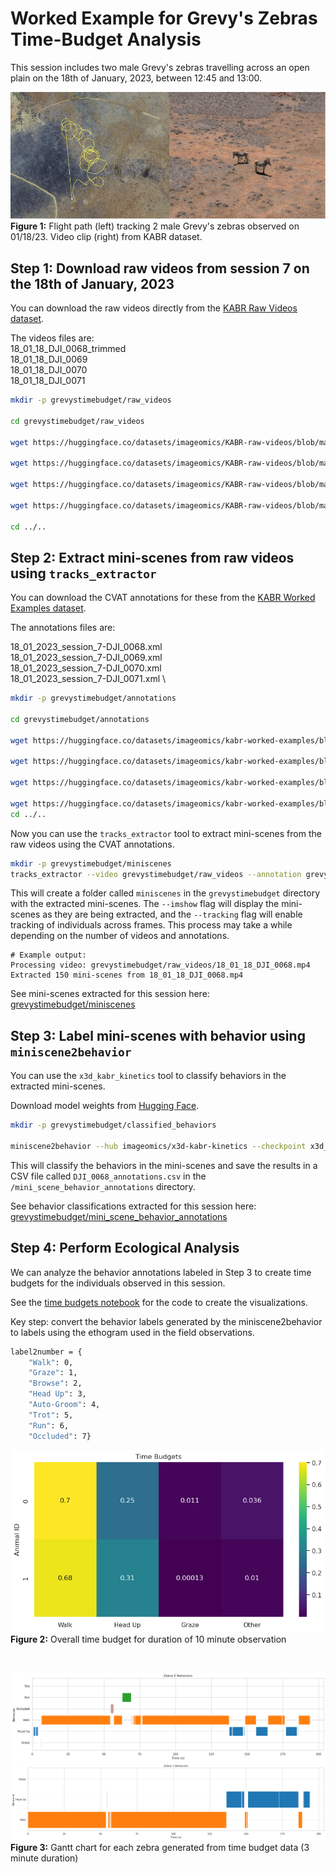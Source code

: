 # Worked Example for Grevy's Zebras Time-Budget Analysis

This session includes two male Grevy's zebras travelling across an open plain on the 18th of January, 2023, between 12:45 and 13:00.

![flightpath](../images/grevysflightpath.png)
**Figure 1:** Flight path (left) tracking 2 male Grevy's zebras observed on 01/18/23. Video clip (right) from KABR dataset.

## Step 1: Download raw videos from session 7 on the 18th of January, 2023

You can download the raw videos directly from the [KABR Raw Videos dataset](https://huggingface.co/datasets/imageomics/KABR-raw-videos/tree/main/18_01_2023_session_7).

The videos files are: \
18_01_18_DJI_0068_trimmed \
18_01_18_DJI_0069 \
18_01_18_DJI_0070 \
18_01_18_DJI_0071 


```bash
mkdir -p grevystimebudget/raw_videos

cd grevystimebudget/raw_videos

wget https://huggingface.co/datasets/imageomics/KABR-raw-videos/blob/main/18_01_2023_session_7/DJI_0068_trimmed.mp4

wget https://huggingface.co/datasets/imageomics/KABR-raw-videos/blob/main/18_01_2023_session_7/DJI_0069.mp4

wget https://huggingface.co/datasets/imageomics/KABR-raw-videos/blob/main/18_01_2023_session_7/DJI_0070.mp4

wget https://huggingface.co/datasets/imageomics/KABR-raw-videos/blob/main/18_01_2023_session_7/DJI_0071.mp4

cd ../..
```

## Step 2: Extract mini-scenes from raw videos using `tracks_extractor`

You can download the CVAT annotations for these from the [KABR Worked Examples dataset](https://huggingface.co/datasets/imageomics/kabr-worked-examples/tree/main/detections).

The annotations files are:

18_01_2023_session_7-DJI_0068.xml \
18_01_2023_session_7-DJI_0069.xml \
18_01_2023_session_7-DJI_0070.xml \
18_01_2023_session_7-DJI_0071.xml \

```bash
mkdir -p grevystimebudget/annotations

cd grevystimebudget/annotations

wget https://huggingface.co/datasets/imageomics/kabr-worked-examples/blob/main/detections/18_01_2023_session_7-DJI_0068.xml

wget https://huggingface.co/datasets/imageomics/kabr-worked-examples/blob/main/detections/18_01_2023_session_7-DJI_0069.xml

wget https://huggingface.co/datasets/imageomics/kabr-worked-examples/blob/main/detections/18_01_2023_session_7-DJI_0070.xml

wget https://huggingface.co/datasets/imageomics/kabr-worked-examples/blob/main/detections/18_01_2023_session_7-DJI_0071.xml
cd ../..
```

Now you can use the `tracks_extractor` tool to extract mini-scenes from the raw videos using the CVAT annotations.

```bash
mkdir -p grevystimebudget/miniscenes
tracks_extractor --video grevystimebudget/raw_videos --annotation grevystimebudget/annotations --imshow --tracking
```
This will create a folder called `miniscenes` in the `grevystimebudget` directory with the extracted mini-scenes.
The `--imshow` flag will display the mini-scenes as they are being extracted, and the `--tracking` flag will enable tracking of individuals across frames.
This process may take a while depending on the number of videos and annotations.
```
# Example output:
Processing video: grevystimebudget/raw_videos/18_01_18_DJI_0068.mp4
Extracted 150 mini-scenes from 18_01_18_DJI_0068.mp4
```

See mini-scenes extracted for this session here: [grevystimebudget/miniscenes](https://huggingface.co/imageomics/x3d-kabr-kinetics/tree/main/data/mini_scenes)


## Step 3: Label mini-scenes with behavior using `miniscene2behavior`

You can use the `x3d_kabr_kinetics` tool to classify behaviors in the extracted mini-scenes.

Download model weights from [Hugging Face](https://huggingface.co/imageomics/x3d-kabr-kinetics).


```bash
mkdir -p grevystimebudget/classified_behaviors

miniscene2behavior --hub imageomics/x3d-kabr-kinetics --checkpoint x3d_kabr_kinetics.pyth --miniscene grevystimebudget/miniscenes/ --output grevystimebudget/mini_scene_behavior_annotations/DJI_0068_annotations.csv
```
This will classify the behaviors in the mini-scenes and save the results in a CSV file called `DJI_0068_annotations.csv` in the `/mini_scene_behavior_annotations` directory.

See behavior classifications extracted for this session here: [grevystimebudget/mini_scene_behavior_annotations](https://huggingface.co/imageomics/x3d-kabr-kinetics/tree/main/data/mini_scene_behavior_annotations)

## Step 4: Perform Ecological Analysis

We can analyze the behavior annotations labeled in Step 3 to create time budgets for the individuals observed in this session.

See the [time budgets notebook](/notebooks/time_budget.ipynb) for the code to create the visualizations.

Key step: convert the behavior labels generated by the miniscene2behavior to labels using the ethogram used in the field observations.

```bash
label2number = {
    "Walk": 0,
    "Graze": 1,
    "Browse": 2,
    "Head Up": 3,
    "Auto-Groom": 4,
    "Trot": 5,
    "Run": 6,
    "Occluded": 7}
```


![](../images/timebudget.png)
**Figure 2:** Overall time budget for duration of 10 minute observation

<br>

![](../images/timeline0.png)
![](../images/timeline1.png)
**Figure 3:** Gantt chart for each zebra generated from time budget data (3 minute duration)



